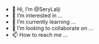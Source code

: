- 👋 Hi, I’m @SeryLalji
- 👀 I’m interested in ...
- 🌱 I’m currently learning ...
- 💞️ I’m looking to collaborate on ...
- 📫 How to reach me ...

<!---
SeryLalji/SeryLalji is a ✨ special ✨ repository because its `README.md` (this file) appears on your GitHub profile.
You can click the Preview link to take a look at your changes.
--->
